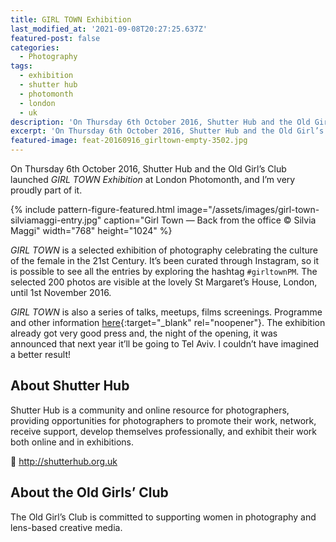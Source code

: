 ```yaml
---
title: GIRL TOWN Exhibition
last_modified_at: '2021-09-08T20:27:25.637Z'
featured-post: false
categories:
  - Photography
tags:
  - exhibition
  - shutter hub
  - photomonth
  - london
  - uk
description: 'On Thursday 6th October 2016, Shutter Hub and the Old Girl’s Club launched GIRL TOWN at London Photomonth, and I’m proudly part of it.'
excerpt: 'On Thursday 6th October 2016, Shutter Hub and the Old Girl’s Club launched GIRL TOWN at London Photomonth, and I’m proudly part of it.'
featured-image: feat-20160916_girltown-empty-3502.jpg
---
```

<p class="lead">On Thursday 6th October 2016, Shutter Hub and the Old Girl’s Club launched <em>GIRL TOWN Exhibition</em> at London Photomonth, and I’m very proudly part of it.</p>

{% include pattern-figure-featured.html image="/assets/images/girl-town-silviamaggi-entry.jpg" caption="Girl Town — Back from the office &copy; Silvia Maggi" width="768" height="1024" %}

_GIRL TOWN_ is a selected exhibition of photography celebrating the culture of the female in the 21st Century. It’s been curated through Instagram, so it is possible to see all the entries by exploring the hashtag `#girltownPM`. The selected 200 photos are visible at the lovely St Margaret’s House, London, until 1st November 2016.

_GIRL TOWN_ is also a series of talks, meetups, films screenings. Programme and other information [here](http://shutterhub.org.uk/blog/girltownpm){:target="_blank" rel="noopener"}. The exhibition already got very good press and, the night of the opening, it was announced that next year it’ll be going to Tel Aviv. I couldn’t have imagined a better result!

## About Shutter Hub

Shutter Hub is a community and online resource for photographers, providing opportunities for photographers to promote their work, network, receive support, develop themselves professionally, and exhibit their work both online and in exhibitions.

<p class="detached">🔗 <a href="http://shutterhub.org.uk" target="_blank" rel="noopener">http://shutterhub.org.uk</a></p>

## About the Old Girls’ Club

The Old Girl’s Club is committed to supporting women in photography and lens-based creative media.
